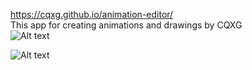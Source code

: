 https://cqxg.github.io/animation-editor/  
This app for creating animations and drawings by CQXG  
![Alt text](http://images.vfl.ru/ii/1574090171/71d530d8/28604282.gif)

![Alt text](http://images.vfl.ru/ii/1574019157/e38f8722/28595489.png)

